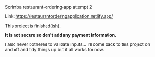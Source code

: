 Scrimba restaurant-ordering-app attempt 2

Link: https://restaurantorderingapplication.netlify.app/

This project is finished(ish).

**It is not secure so don't add any payment information.**

I also never bothered to validate inputs...
I'll come back to this project on and off and tidy things up but it all works for now.
